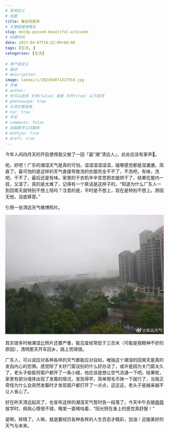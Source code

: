 ```yaml
---
# 常用定义
# 标题
title: 霉去则美来
# 文章链接缩略名
slug: moldy-passed-beautiful-activate
# 创建时间
date: 2023-04-07T16:22:09+08:00
tags: [生活, ]
categories: [生活]

# 用户自定义
# 描述
# description: 
image: laomai/i/202304071417918.jpg
# 作者
# author: 
# 你可以选择 关闭(false) 或者 打开(true) 以下选项
# photoswipe: true
# 关闭文章目录
# toc: true
# 评论
# comments: false
# 加载数学公式脚本
# mathjax: true
# draft: true
---
```


今年人间四月天的开启使得我又做了一回「最“潮”清远人」，此处应该有掌声👏。

呃，好吧！广东的潮湿天气是真的可怕，湿湿湿湿湿湿，碰哪感觉都是湿漉漉，简直了。最可怕的是这样的天气直接导致洗的衣服完全干不了，不洗吧，有味，洗吧，干不了，最后还是有味。家里的干衣机辛辛苦苦把衣服烘干了，结果在屋内一挂，又湿了。真的是太难了，记得有一个笑话是这样子的，“知道为什么广东人一到回南天就特别不想上班吗？注意的是，平时是不想上，现在是特别不想上。原因无他，没底裤穿。”

引用一张清远天气微博照片。

![清远天气.jpg](postImages/laomai/i/202307301316895.jpg)

其实很多时候潮湿比照片还要严重，能见度经常低于三百米（可能是我眼神不好的原因），清明那天开车回乡，路上慌得很。

广东人，可以说应对各种各样的天气都能应对自如，唯独这个潮湿的回南天是真的发自内心的恐惧。感觉除了关好门窗没别的什么好办法了，或许是因为关门窗太久了，老头子偷偷将窗户都开了一条小缝，他应该是想让空气流通一下吧。结果呢，家里有部分墙体出现了发霉的情况，发现得早，简单用毛币抹一下就行了，当我正奇怪为什么会突然发霉时才发现窗户都打开了一点点，这这这，老头子是越来越不让人省心了。

好在昨天清远起风了，也宣布这样的潮湿天气暂时告一段落了。今天中午去接[佩佩](tags/佩佩.md)放学时，佩佩心情很不错，嘴里一直嘀咕着，“阳光照在身上的感觉真舒服！”

是啊，转晴了。人嘛，就是要经历各种各样的人生百态才精彩，加油！迎接美好的天气与未来。